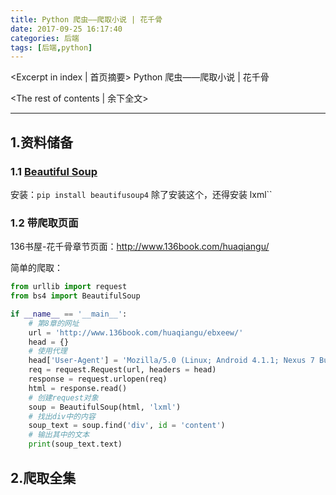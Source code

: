 ```yaml
---
title: Python 爬虫——爬取小说 | 花千骨
date: 2017-09-25 16:17:40
categories: 后端
tags: [后端,python]
---
```

<Excerpt in index | 首页摘要> 
Python 爬虫——爬取小说 | 花千骨
<!-- more -->
<The rest of contents | 余下全文>

-----

## 1.资料储备

### 1.1 [Beautiful Soup](https://beautifulsoup.readthedocs.io/zh_CN/v4.4.0/)

安装：`pip install beautifusoup4`
除了安装这个，还得安装 lxml``

### 1.2 带爬取页面
136书屋-花千骨章节页面：http://www.136book.com/huaqiangu/


简单的爬取：
```py
from urllib import request
from bs4 import BeautifulSoup

if __name__ == '__main__':
    # 第8章的网址
    url = 'http://www.136book.com/huaqiangu/ebxeew/'
    head = {}
    # 使用代理
    head['User-Agent'] = 'Mozilla/5.0 (Linux; Android 4.1.1; Nexus 7 Build/JRO03D) AppleWebKit/535.19 (KHTML, like Gecko) Chrome/18.0.1025.166  Safari/535.19'
    req = request.Request(url, headers = head)
    response = request.urlopen(req)
    html = response.read()
    # 创建request对象
    soup = BeautifulSoup(html, 'lxml')
    # 找出div中的内容
    soup_text = soup.find('div', id = 'content')
    # 输出其中的文本
    print(soup_text.text)
```
## 2.爬取全集

